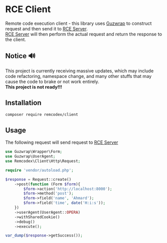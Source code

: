 # RCE Client

Remote code execution client - this library uses [Guzwrap](https://github.com/Ahmard/guzwrap) to construct request and
then send it to
[RCE Server](https://github.com/remcodex/server). <br/>
[RCE Server](https://github.com/remcodex/server) will then perform the actual request and return the response to the
client.

## Notice 🔊

This project is currently receiving massive updates, which may include code refactoring, namespace change, and many
other stuffs that may cause the code to brake or not work entirely.<br/>
**This project is not ready!!!**

## Installation

```bash
composer require remcodex/client
```

## Usage

The following request will send request to [RCE Server](https://github.com/remcodex/server#simple-server)

```php
use Guzwrap\Wrapper\Form;
use Guzwrap\UserAgent;
use Remcodex\Client\Http\Request;

require 'vendor/autoload.php';

$response = Request::create()
    ->post(function (Form $form){
        $form->action('http://localhost:8000');
        $form->method('post');
        $form->field('name', 'Ahmard');
        $form->field('time', date('H:i:s'));
    })
    ->userAgent(UserAgent::OPERA)
    ->withSharedCookie()
    ->debug()
    ->execute();

var_dump($response->getSuccess());

```